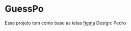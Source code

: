 # GuessPo
Esse projeto tem como base as telas [figma](https://www.figma.com/design/lb3ccpAGjfrywGrlQ5LDta/Impostor-Game)
Design: Pedro
